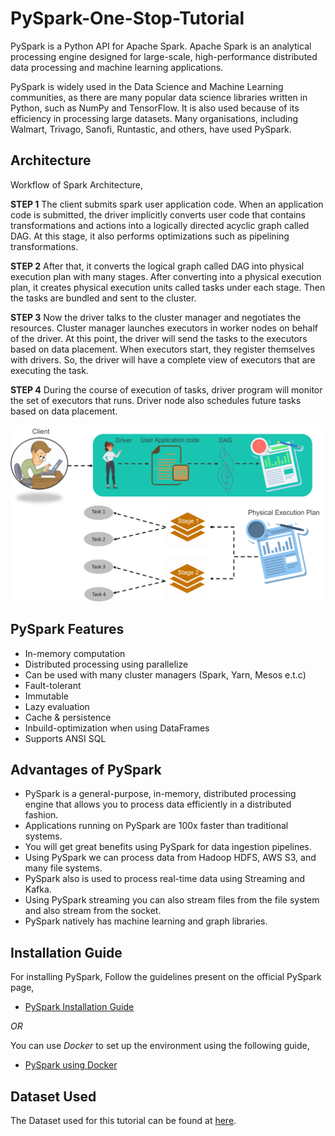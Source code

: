 # PySpark-One-Stop-Tutorial
PySpark is a Python API for Apache Spark. Apache Spark is an analytical processing engine designed for large-scale, high-performance distributed data processing and machine learning applications. 

PySpark is widely used in the Data Science and Machine Learning communities, as there are many popular data science libraries written in Python, such as NumPy and TensorFlow.
It is also used because of its efficiency in processing large datasets.
Many organisations, including Walmart, Trivago, Sanofi, Runtastic, and others, have used PySpark. 

## Architecture
Workflow of Spark Architecture,

**STEP 1**
The client submits spark user application code. When an application code is submitted, the driver implicitly converts user code that contains transformations and actions into a logically directed acyclic graph called DAG. At this stage, it also performs optimizations such as pipelining transformations.

**STEP 2**
After that, it converts the logical graph called DAG into physical execution plan with many stages. After converting into a physical execution plan, it creates physical execution units called tasks under each stage. Then the tasks are bundled and sent to the cluster.

**STEP 3**
Now the driver talks to the cluster manager and negotiates the resources. Cluster manager launches executors in worker nodes on behalf of the driver. At this point, the driver will send the tasks to the executors based on data placement. When executors start, they register themselves with drivers. So, the driver will have a complete view of executors that are executing the task.

**STEP 4**
During the course of execution of tasks, driver program will monitor the set of executors that runs. Driver node also schedules future tasks based on data placement. 

![architecture](architecture.png "Pyspark Architecture")

## PySpark Features
- In-memory computation
- Distributed processing using parallelize
- Can be used with many cluster managers (Spark, Yarn, Mesos e.t.c)
- Fault-tolerant
- Immutable
- Lazy evaluation
- Cache & persistence
- Inbuild-optimization when using DataFrames
- Supports ANSI SQL

## Advantages of PySpark
- PySpark is a general-purpose, in-memory, distributed processing engine that allows you to process data efficiently in a distributed fashion.
- Applications running on PySpark are 100x faster than traditional systems.
- You will get great benefits using PySpark for data ingestion pipelines.
- Using PySpark we can process data from Hadoop HDFS, AWS S3, and many file systems.
- PySpark also is used to process real-time data using Streaming and Kafka.
- Using PySpark streaming you can also stream files from the file system and also stream from the socket.
- PySpark natively has machine learning and graph libraries.

## Installation Guide
For installing PySpark, Follow the guidelines present on the official PySpark page,

- [PySpark Installation Guide](https://spark.apache.org/docs/latest/api/python/getting_started/install.html)

*OR* 

You can use *Docker* to set up the environment using the following guide,

- [PySpark using Docker](https://towardsdatascience.com/stuck-trying-to-get-pyspark-to-work-in-your-data-science-environment-here-is-another-way-fb80a4bb7d8f)

## Dataset Used
The Dataset used for this tutorial can be found at [here](https://www.kaggle.com/datasets/dinnymathew/usstockprices).
